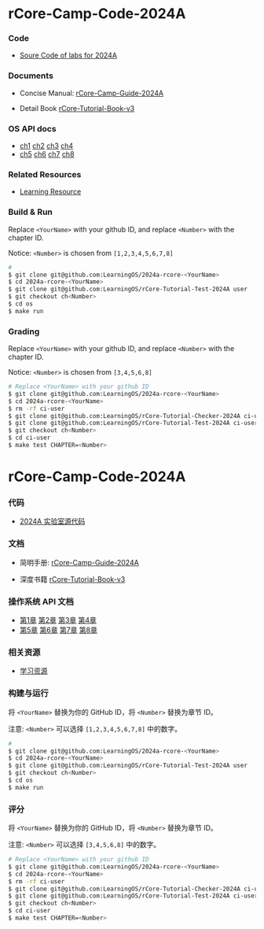 # rCore-Camp-Code-2024A

### Code
- [Soure Code of labs for 2024A](https://github.com/LearningOS/rCore-Camp-Code-2024A)
### Documents

- Concise Manual: [rCore-Camp-Guide-2024A](https://LearningOS.github.io/rCore-Camp-Guide-2024A/)

- Detail Book [rCore-Tutorial-Book-v3](https://rcore-os.github.io/rCore-Tutorial-Book-v3/)


### OS API docs
- [ch1](https://learningos.github.io/rCore-Camp-Code-2024A/ch1/os/index.html) [ch2](https://learningos.github.io/rCore-Camp-Code-2024A/ch2/os/index.html) [ch3](https://learningos.github.io/rCore-Camp-Code-2024A/ch3/os/index.html) [ch4](https://learningos.github.io/rCore-Camp-Code-2024A/ch4/os/index.html)
- [ch5](https://learningos.github.io/rCore-Camp-Code-2024A/ch5/os/index.html) [ch6](https://learningos.github.io/rCore-Camp-Code-2024A/ch6/os/index.html) [ch7](https://learningos.github.io/rCore-Camp-Code-2024A/ch7/os/index.html) [ch8](https://learningos.github.io/rCore-Camp-Code-2024A/ch8/os/index.html)

### Related Resources
- [Learning Resource](https://github.com/LearningOS/rust-based-os-comp2022/blob/main/relatedinfo.md)


### Build & Run

Replace `<YourName>` with your github ID, and replace `<Number>` with the chapter ID.

Notice: `<Number>` is chosen from `[1,2,3,4,5,6,7,8]`

```bash
# 
$ git clone git@github.com:LearningOS/2024a-rcore-<YourName>
$ cd 2024a-rcore-<YourName>
$ git clone git@github.com:LearningOS/rCore-Tutorial-Test-2024A user
$ git checkout ch<Number>
$ cd os
$ make run
```

### Grading

Replace `<YourName>` with your github ID, and replace `<Number>` with the chapter ID.

Notice: `<Number>` is chosen from `[3,4,5,6,8]`

```bash
# Replace <YourName> with your github ID 
$ git clone git@github.com:LearningOS/2024a-rcore-<YourName>
$ cd 2024a-rcore-<YourName>
$ rm -rf ci-user
$ git clone git@github.com:LearningOS/rCore-Tutorial-Checker-2024A ci-user
$ git clone git@github.com:LearningOS/rCore-Tutorial-Test-2024A ci-user/user
$ git checkout ch<Number>
$ cd ci-user
$ make test CHAPTER=<Number>
```

# rCore-Camp-Code-2024A

### 代码
- [2024A 实验室源代码](https://github.com/LearningOS/rCore-Camp-Code-2024A)
### 文档

- 简明手册: [rCore-Camp-Guide-2024A](https://LearningOS.github.io/rCore-Camp-Guide-2024A/)

- 深度书籍 [rCore-Tutorial-Book-v3](https://rcore-os.github.io/rCore-Tutorial-Book-v3/)


### 操作系统 API 文档
- [第1章](https://learningos.github.io/rCore-Camp-Code-2024A/ch1/os/index.html) [第2章](https://learningos.github.io/rCore-Camp-Code-2024A/ch2/os/index.html) [第3章](https://learningos.github.io/rCore-Camp-Code-2024A/ch3/os/index.html) [第4章](https://learningos.github.io/rCore-Camp-Code-2024A/ch4/os/index.html)
- [第5章](https://learningos.github.io/rCore-Camp-Code-2024A/ch5/os/index.html) [第6章](https://learningos.github.io/rCore-Camp-Code-2024A/ch6/os/index.html) [第7章](https://learningos.github.io/rCore-Camp-Code-2024A/ch7/os/index.html) [第8章](https://learningos.github.io/rCore-Camp-Code-2024A/ch8/os/index.html)

### 相关资源
- [学习资源](https://github.com/LearningOS/rust-based-os-comp2022/blob/main/relatedinfo.md)


### 构建与运行

将 `<YourName>` 替换为你的 GitHub ID，将 `<Number>` 替换为章节 ID。

注意: `<Number>` 可以选择 `[1,2,3,4,5,6,7,8]` 中的数字。

```bash
# 
$ git clone git@github.com:LearningOS/2024a-rcore-<YourName>
$ cd 2024a-rcore-<YourName>
$ git clone git@github.com:LearningOS/rCore-Tutorial-Test-2024A user
$ git checkout ch<Number>
$ cd os
$ make run
```

### 评分

将 `<YourName>` 替换为你的 GitHub ID，将 `<Number>` 替换为章节 ID。

注意: `<Number>` 可以选择 `[3,4,5,6,8]` 中的数字。

```bash
# Replace <YourName> with your github ID 
$ git clone git@github.com:LearningOS/2024a-rcore-<YourName>
$ cd 2024a-rcore-<YourName>
$ rm -rf ci-user
$ git clone git@github.com:LearningOS/rCore-Tutorial-Checker-2024A ci-user
$ git clone git@github.com:LearningOS/rCore-Tutorial-Test-2024A ci-user/user
$ git checkout ch<Number>
$ cd ci-user
$ make test CHAPTER=<Number>
```